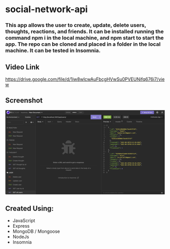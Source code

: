# social-network-api

### This app allows the user to create, update, delete users, thoughts, reactions, and friends. It can be installed running the command npm i in the local machine, and npm start to start the app. The repo can be cloned and placed in a folder in the local machine. It can be tested in Insomnia.

## Video Link

https://drive.google.com/file/d/1iw8wlcwAuFbcgHVwSu0PVEUNifq676i7/view

## Screenshot

<img src="./images/Screen Shot 2022-09-28 at 9.44.27 PM.png">

## Created Using:

- JavaScript
- Express
- MongoDB / Mongoose
- NodeJs
- Insomnia
